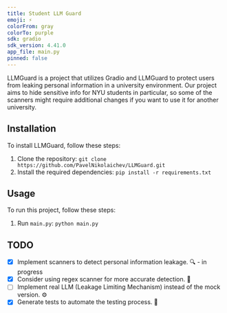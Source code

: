```yaml
---
title: Student LLM Guard
emoji: ⚡
colorFrom: gray
colorTo: purple
sdk: gradio
sdk_version: 4.41.0
app_file: main.py
pinned: false
---
```


LLMGuard is a project that utilizes Gradio and LLMGuard to protect users from leaking personal information in a university environment.
Our project aims to hide sensitive info for NYU students in particular, so some of the scanners might require additional changes if you want to use it for another university.

## Installation

To install LLMGuard, follow these steps:

1. Clone the repository: `git clone https://github.com/PavelNikolaichev/LLMGuard.git`
2. Install the required dependencies: `pip install -r requirements.txt`

## Usage

To run this project, follow these steps:

1. Run `main.py`: `python main.py`

## TODO

- [x] Implement scanners to detect personal information leakage. :mag: - in progress
- [x] Consider using regex scanner for more accurate detection. :dart:
- [ ] Implement real LLM (Leakage Limiting Mechanism) instead of the mock version. :gear:
- [x] Generate tests to automate the testing process. :test_tube:
